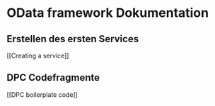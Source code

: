 # OData framework Dokumentation

## Erstellen des ersten Services

[[Creating a service]]

## DPC Codefragmente

[[DPC boilerplate code]]
